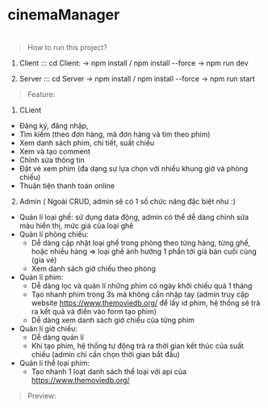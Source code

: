 # cinemaManager


# 
> How to run this project? <br/>

  1. Client ::: cd Client: -> npm install / npm install --force -> npm run dev <br>

  2. Server ::: cd Server -> npm install / npm install --force -> npm run start <br>

> Feature: 

  1. CLient
  - Đăng ký, đăng nhập, 
  - Tìm kiếm (theo đơn hàng, mã đơn hàng và tìm theo phim)
  - Xem danh sách phim, chi tiết, suất chiếu
  - Xem và tạo comment
  - Chỉnh sửa thông tin
  - Đặt vé xem phim (đa dạng sự lựa chọn với nhiều khung giờ và phòng chiếu)
  - Thuận tiện thanh toán online 
  
  2. Admin ( Ngoài CRUD, admin sẽ có 1 số chức năng đặc biệt như :)
   - Quản lí loại ghế: sử dụng data động, admin có thể dễ dàng chỉnh sửa màu hiển thị, mức giá của loại ghế
   - Quản lí phòng chiếu: <br>
      + Dễ dàng cập nhật loại ghế trong phòng theo từng hàng, từng ghế, hoặc nhiều hàng
      => loại ghế ảnh hưởng 1 phần tới giá bán cuối cùng (gía vé)
      + Xem danh sách giờ chiếu theo phòng
   - Quản lí phim: <br>
       + Dễ dàng lọc và quản lí những phim có ngày khởi chiếu quá 1 tháng
       + Tạo nhanh phim trong 3s mà không cần nhập tay (admin truy cập website https://www.themoviedb.org/ để lấy id phim, hệ thống sẽ trả ra kết quả và điển vào form tạo phim)
       + Dễ dàng xem danh sách giở chiếu của từng phim
   - Quản lí giờ chiếu: <br>
      + Dễ dàng quản lí   
      + Khi tạo phim, hệ thống tự động trả ra thời gian kết thúc của suất chiếu (admin chỉ cần chọn thời gian bắt đầu)
   - Quản lí thể loại phim: <br>
      + Tạo nhanh 1 loạt danh sách thể loại với api của https://www.themoviedb.org/ 
  
> Preview: 
